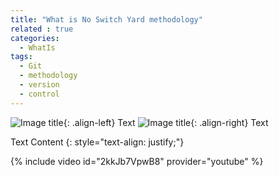 ```yaml
---
title: "What is No Switch Yard methodology"
related : true
categories:
  - WhatIs
tags: 
  - Git
  - methodology
  - version
  - control
---
```


![Image title](/assets/images/AAAA/MM/filename){: .align-left} Text
![Image title](/assets/images/AAAA/MM/filename){: .align-right} Text

Text Content {: style="text-align: justify;"}

{% include video id="2kkJb7VpwB8" provider="youtube" %}


